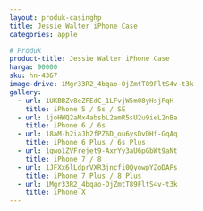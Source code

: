 ```yaml
---
layout: produk-casinghp
title: Jessie Walter iPhone Case
categories: apple

# Produk
product-title: Jessie Walter iPhone Case
harga: 90000
sku: hn-4367
image-drive: 1Mgr33R2_4bqao-OjZmtT89FltS4v-t3k
gallery:
  - url: 1UKBBZv8eZFEdC_1LFvjW5m08yHsjPqH-
    title: iPhone 5 / 5s / SE
  - url: 1joHWQ2aMx4absbL2amR5sU2u9ieL2nBa
    title: iPhone 6 / 6s
  - url: 18aM-h2iaJh2fPZ6D_ou6ysDvDHf-GqAq
    title: iPhone 6 Plus / 6s Plus
  - url: 1qwo1ZVFrejet9-AxrYy3aU6pGbWt9aNt
    title: iPhone 7 / 8
  - url: 1JFXx6lLdprVXR3jncfi0QyowpYZoDAPs
    title: iPhone 7 Plus / 8 Plus
  - url: 1Mgr33R2_4bqao-OjZmtT89FltS4v-t3k
    title: iPhone X
---
```

